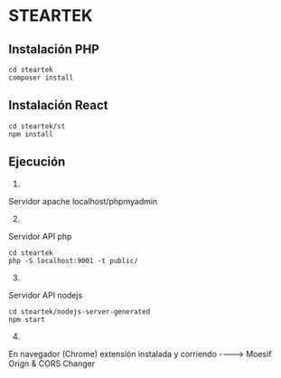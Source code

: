# STEARTEK

## Instalación PHP

    cd steartek
    composer install

## Instalación React

    cd steartek/st
    npm install

## Ejecución

1. 
Servidor apache localhost/phpmyadmin

2. 
Servidor API php

    cd steartek
    php -S localhost:9001 -t public/

3. 
Servidor API nodejs 

    cd steartek/nodejs-server-generated
    npm start

4. 
En navegador (Chrome) extensión instalada y corriendo ----> Moesif Orign & CORS Changer
